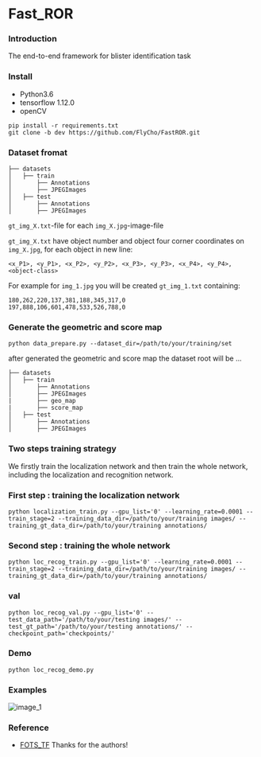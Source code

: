 # Fast_ROR
### Introduction
The end-to-end framework for blister identification task
### Install
+ Python3.6
+ tensorflow 1.12.0
+ openCV
```
pip install -r requirements.txt
git clone -b dev https://github.com/FlyCho/FastROR.git
```
### Dataset fromat
```
├── datasets
│   ├── train
│       ├── Annotations
│       ├── JPEGImages
│   ├── test
│       ├── Annotations
│       ├── JPEGImages
```
`gt_img_X.txt`-file for each `img_X.jpg`-image-file

`gt_img_X.txt` have object number and object four corner coordinates on `img_X.jpg`, for each object in new line:

`<x_P1>, <y_P1>, <x_P2>, <y_P2>, <x_P3>, <y_P3>, <x_P4>, <y_P4>, <object-class>`

For example for `img_1.jpg` you will be created `gt_img_1.txt` containing:
```
180,262,220,137,381,188,345,317,0
197,888,106,601,478,533,526,788,0
```
### Generate the geometric and score map
```
python data_prepare.py --dataset_dir=/path/to/your/training/set
```
after generated the geometric and score map
the dataset root will be ...
```
├── datasets
│   ├── train
│       ├── Annotations
│       ├── JPEGImages
|       ├── geo_map
|       ├── score_map
│   ├── test
│       ├── Annotations
│       ├── JPEGImages
```
### Two steps training strategy
We firstly train the localization network and then train the whole network, including the localization and recognition network.
### First step : training the localization network
```
python localization_train.py --gpu_list='0' --learning_rate=0.0001 --train_stage=2 --training_data_dir=/path/to/your/training images/ --training_gt_data_dir=/path/to/your/training annotations/
```
### Second step : training the whole network
```
python loc_recog_train.py --gpu_list='0' --learning_rate=0.0001 --train_stage=2 --training_data_dir=/path/to/your/training images/ --training_gt_data_dir=/path/to/your/training annotations/
```
### val
```
python loc_recog_val.py --gpu_list='0' --test_data_path='/path/to/your/testing images/' --test_gt_path='/path/to/your/testing annotations/' --checkpoint_path='checkpoints/'
```
### Demo
```
python loc_recog_demo.py
```
### Examples
![image_1](demo_image/identify_result.jpg)

### Reference
+ [FOTS_TF](https://github.com/Pay20Y/FOTS_TF/tree/dev)
Thanks for the authors!
